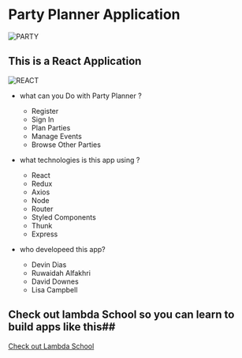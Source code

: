 # Party Planner Application #
![PARTY](http://goastories.com/wp-content/uploads/2018/11/HEADPHONE-PARTY-IN-GOA.jpg) 
## This is a React Application ##

![REACT](https://hackr.io/tutorials/react/logo-react.svg?ver=1555134603 ) 
* what can you Do with Party Planner ?
  * Register 
  * Sign In
  * Plan Parties
  * Manage Events
  * Browse Other Parties
  
* what technologies is this app using ?
  * React
  * Redux
  * Axios
  * Node
  * Router
  * Styled Components
  * Thunk
  * Express
  

* who developeed this app?
  * Devin Dias
  * Ruwaidah Alfakhri
  * David Downes
  * Lisa Campbell
  
 
  
 

## Check out lambda School so you can learn to build apps like this##



 [Check out Lambda School ](http://https://lambdaschool.com/)

